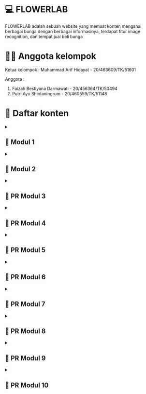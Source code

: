 # 💻 FLOWERLAB
FLOWERLAB adalah sebuah website yang memuat konten menganai berbagai bunga dengan berbagai informasinya, terdapat fitur image recognition, dan tempat jual beli bunga

# 👨‍💻 Anggota kelompok
Ketua kelompok : 
Muhammad Arif Hidayat - 20/463609/TK/51601 <br>

Anggota :
1. Faizah Bestiyana Darmawati - 20/456364/TK/50494
2. Putri Ayu Shintaningrum - 20/460559/TK/51148

# 📃 Daftar konten
<details markdown="1">
<summary><h2>🔽 Modul 1</h2></summary>

## Latar Belakang
Anggrek merupakan salah satu tanaman hias yang banyak diminati dan dicari oleh penikmat tanam-tanaman khususunya anggrek. Oleh karena itu, saat ini bisnis penjualan anggrek adalah bisnis yang menjanjikan dan memiliki pasar yang jelas. Namun, anggrek memiliki berbagai jenis yang tiap jenisnya memiliki nilai yang berbeda. 

## Rumusan Permasalahan
Masih banyak peminat anggrek yang belum mengetahui jenis-jenis anggrek.  
Tempat jual beli khusus anggrek masih terbatas. 

## Ide solusi
Membuat web app yang terintegrasi AI. 

## Rencana Fitur-Fitur
![Gambar rancangan fitur-fitur aplikasi](asset/rancangan-fitur.png)

## Analisis Kompetitor
![kompetitor-1](asset/kompetitor-1.png)
![kompetitor-2](asset/kompetitor-2.png)
![kompetitor-3](asset/kompetitor-3.png)

</details>


<details markdown="1">
<summary><h2>🔽 Modul 2</h2></summary>

## Tujuan dari produk
Tujuannya adalah untuk para peminat bunga anggrek yang masih kebingungan dalam membedakan tiap jenis bunga anggrek, mereka dapat memanfaatkan fitur image recognition untuk mengetahui jenis anggrek yang mereka inginkan. Selain itu ada platform untuk mempertemukan antara penjual dan pembeli bunga anggrek (transaksi dilakukan di luar web).

## Pengguna Potensial dan Kebutuhan Para Pengguna
- Peminat Bunga Anggrek : informasi terkait setiap jenis bunga anggrek
- Penjual Bunga Anggrek : platform penjualan bunga anggrek
- Pembeli Bunga Anggrek : platform pembelian bunga anggrek

## Use case
![use-case](asset/usecase.png)

## Functional Requirements
![func-req](asset/functional-req.png)

## ERD
![erd](asset/erd.png)

## Lo-Fi Design

### Page Landing Page
![ladingpage](asset/pages/Landing_Page.png)

### Page Flowerlab Marketplace
![marketplace](asset/pages/Jual_beli.png)

### Page Sign Up/Register
![SignUp](asset/pages/Sign_up_penjual.png)

### Page Login
![login](asset/pages/Login_penjual.png)

### Page Profile Penjual
![profilepenjual](asset/pages/Profil_Penjual.png)

### Page Menambah Produk Bunga
![InputBunga](asset/pages/Input_bunga.png)

### Page Deskripsi Bunga
![DeskripsiBunga](asset/pages/Deskripsi_bunga.png)

### Page 404 not found
![404](asset/pages/404.png)

## Gantt Chart
![ganttchart](asset/ganchart.png)

</details>


<details markdown="1">
<summary><h2>🔽 PR Modul 3</h2></summary>

## Rangkuman
![image](https://user-images.githubusercontent.com/71450198/224602242-3cd5d3bf-d17c-4996-bfbf-f4753523c742.png)

## Issue Yang Dikerjakan
### Mencari Desain Web
![image](https://user-images.githubusercontent.com/71450198/224627520-6b577205-25fc-4482-a83d-30a831f0998e.png)

### Mencari Color Palette
![image](https://user-images.githubusercontent.com/71450198/224627631-64f7cd5a-d1d2-4405-88e7-6d79f56c6d19.png)

### Membuat Hi-Fi Wireframe
![image](https://user-images.githubusercontent.com/71450198/224627765-c5754ea3-67e3-44a1-9b35-db6fc1ff9347.png)

### Mengumpulkan Dataset AI
![image](https://user-images.githubusercontent.com/71450198/224627983-55da846f-a7d1-4e33-ad07-0e9229b0093c.png)

### Mengupdate Github Pages
![image](https://user-images.githubusercontent.com/71450198/224628150-9b2cc037-5000-4c2e-ba7f-0501b7f49a89.png)

[[PR Modul 4 selengkapnya]](https://docs.google.com/document/d/147SH6SlzbMyHlm8dcoOZ1TwMgDPipiZ8/edit?usp=sharing&ouid=101317987323399690576&rtpof=true&sd=true)

## Peran Anggota
![image](https://user-images.githubusercontent.com/71450198/224601676-fa3a4407-1d1b-4566-8150-0f3edf5a18db.png)

</details>


<details markdown="1">
<summary><h2>🔽 PR Modul 4</h2></summary>

## Rangkuman 
![image](https://user-images.githubusercontent.com/71450198/226402725-63f60989-be6f-4fdb-b94a-c47dc327efc6.png)

## Issue Yang Dikerjakan
### Mencari Desain Web
![image](https://user-images.githubusercontent.com/71450198/226403357-7b9100c0-2d80-4170-9331-f1e9ecf26346.png)

### Membuat Hi-Fi Wireframe
![image](https://user-images.githubusercontent.com/71450198/226403488-9b403d52-6239-4b8d-8d5e-1b440c885c4b.png)

### Mengumpulkan dataset AI
![image](https://user-images.githubusercontent.com/71450198/226403964-d1f673bd-1dd1-42a1-91a3-13b949f95337.png)

### Melakukan training pada AI 
![image](https://user-images.githubusercontent.com/71450198/226404095-969c444f-2ee1-497f-9f41-8c237b322a01.png)

### Mengembangkan Backend 
![image](https://user-images.githubusercontent.com/71450198/226404209-a97b3348-c581-4409-81f3-38ef78802a5a.png)

[[Issue yang dikerjakan selengkapnya]](https://docs.google.com/document/d/1FlC4jqixT_j93HiL71J8u2EOSfztL4M2/edit?usp=sharing&ouid=101317987323399690576&rtpof=true&sd=true)

</details>


<details markdown="1">
<summary><h2>🔽 PR Modul 5</h2></summary>

## Rangkuman 
![image](https://user-images.githubusercontent.com/71450198/227977664-4717c663-d0d5-47dd-8c35-8098285ec714.png)

## Issue Yang Dikerjakan
### Mengumpulkan dataset AI
![image](https://user-images.githubusercontent.com/71450198/227977750-8480de0e-faf5-4d38-8311-8e941f836e02.png)

### Melakukan training pada AI
![image](https://user-images.githubusercontent.com/71450198/227977920-d58d8283-1d8e-49e8-9f59-c14bc5b2014f.png)

### Mengembangkan Backend
![image](https://user-images.githubusercontent.com/71450198/227978198-3421417d-3318-43b5-9e2b-a176c8dca9e6.png)

### Mengembangkan Frontend 
![image](https://user-images.githubusercontent.com/71450198/227978771-2ca27321-01e6-4e7e-a454-4e608face0c1.png)

[[PR Modul 5 selengkapnya]](https://docs.google.com/document/d/1FVr68R6Ajp6YJXDSStNJcRclXvygFID1/edit?usp=sharing&ouid=101317987323399690576&rtpof=true&sd=true)

</details>

<details markdown="1">
<summary><h2>🔽 PR Modul 6</h2></summary>

## Rangkuman 
![image](https://user-images.githubusercontent.com/71450198/235478930-80771cbb-1297-4038-a25c-d6b8019dc17e.png)

## Issue Yang Dikerjakan
### Mengumpulkan dataset AI
![image](https://user-images.githubusercontent.com/71450198/235551674-53d1be5b-33d3-41bb-a9e9-13a8f8656be3.png)

### Melakukan training pada AI
![image](https://user-images.githubusercontent.com/71450198/235551731-e3a8cf5d-8443-46d3-9de2-365f5d512a97.png)

### Mengembangkan Frontend 
![image](https://user-images.githubusercontent.com/71450198/235479244-1f486739-6027-4d69-b5e2-5424d2318ccf.png)

[[PR Modul 6 selengkapnya]](https://docs.google.com/document/d/18yEjgytAe4D0aGtAjD_zz3wV-8-LpdDC/edit?usp=sharing&ouid=110444669863654736771&rtpof=true&sd=true)

</details>

<details markdown="1">
<summary><h2>🔽 PR Modul 7</h2></summary>

## Rangkuman 
![image](https://user-images.githubusercontent.com/71450198/236839756-1146369c-a992-4790-93c9-0b978e04a4b4.png)

## Issue Yang Dikerjakan
### Mengumpulkan dataset AI
![image](https://user-images.githubusercontent.com/71450198/236839698-abdc8561-6b60-41c6-9fbc-d2e59f107762.png)

### Melakukan training pada AI
![image](https://user-images.githubusercontent.com/71450198/236839587-9d18a1ad-a617-4782-bc96-cde4569dfcda.png)

### Mengembangkan Frontend 
![image](https://user-images.githubusercontent.com/71450198/236839479-a5bdf6e1-1119-4725-9069-b1818d78409a.png)

[[PR Modul 7 selengkapnya]](https://docs.google.com/document/d/1NvkOBs-O1nxECXJ6j4NQN3rzqPoxfsNy/edit?usp=sharing&ouid=101317987323399690576&rtpof=true&sd=true)

</details>

<details markdown="1">
<summary><h2>🔽 PR Modul 8</h2></summary>

## Rangkuman 
![image](https://github.com/mhmd-arif/FlowerLab-Frontend/assets/71450198/50c73c2f-2503-4255-a100-422f5351426b)

## Issue Yang Dikerjakan
### Mengumpulkan dataset AI
![image](https://github.com/mhmd-arif/FlowerLab-Frontend/assets/71450198/174d492f-acf4-4cce-98ef-a0209e973a48)

### Melakukan training pada AI
![image](https://github.com/mhmd-arif/FlowerLab-Frontend/assets/71450198/b4a88850-1e26-4a59-a132-b1783d63a346)

### Mengembangkan Frontend 
![image](https://github.com/mhmd-arif/FlowerLab-Frontend/assets/71450198/55fda56f-74db-4f0a-87f5-7e5f0b11c11d)

[[PR Modul 8 selengkapnya]](https://docs.google.com/document/d/1nADpxKBYXiDEEylDzqG2WkruMQeiA14u/edit?usp=sharing&ouid=101317987323399690576&rtpof=true&sd=true)

</details>

<details markdown="1">
<summary><h2>🔽 PR Modul 9</h2></summary>

## Rangkuman 
![image](https://github.com/mhmd-arif/FlowerLab-Frontend/assets/71450198/12257081-2804-466a-9be1-f0cc608a3024)

## Issue Yang Dikerjakan
### Mengumpulkan dataset AI
![image](https://github.com/mhmd-arif/FlowerLab-Frontend/assets/71450198/174d492f-acf4-4cce-98ef-a0209e973a48)

### Melakukan training pada AI
![image](https://github.com/mhmd-arif/FlowerLab-Frontend/assets/71450198/b4a88850-1e26-4a59-a132-b1783d63a346)

### Mengembangkan Frontend 
![image](https://github.com/mhmd-arif/FlowerLab-Frontend/assets/71450198/42aa3870-0665-4781-ba10-42fb18c32f59)

[[PR Modul 9 selengkapnya]](https://docs.google.com/document/d/1dDzeGKFHgXRDzHC1twXOXg8eOEg3rfTA/edit?usp=sharing&ouid=110444669863654736771&rtpof=true&sd=true)

</details>

<details markdown="1">
<summary><h2>🔽 PR Modul 10</h2></summary>

## Rangkuman 
![image](https://github.com/mhmd-arif/FlowerLab-Frontend/assets/71450198/12257081-2804-466a-9be1-f0cc608a3024)

## Issue Yang Dikerjakan
### Mengumpulkan dataset AI
![image](https://github.com/mhmd-arif/FlowerLab-Frontend/assets/71450198/174d492f-acf4-4cce-98ef-a0209e973a48)

### Melakukan training pada AI
![image](https://github.com/mhmd-arif/FlowerLab-Frontend/assets/71450198/b4a88850-1e26-4a59-a132-b1783d63a346)

### Mengembangkan Frontend 
![image](https://github.com/mhmd-arif/FlowerLab-Frontend/assets/71450198/42aa3870-0665-4781-ba10-42fb18c32f59)

[[PR Modul 10 selengkapnya]](https://docs.google.com/document/d/1dDzeGKFHgXRDzHC1twXOXg8eOEg3rfTA/edit?usp=sharing&ouid=110444669863654736771&rtpof=true&sd=true)

</details>
